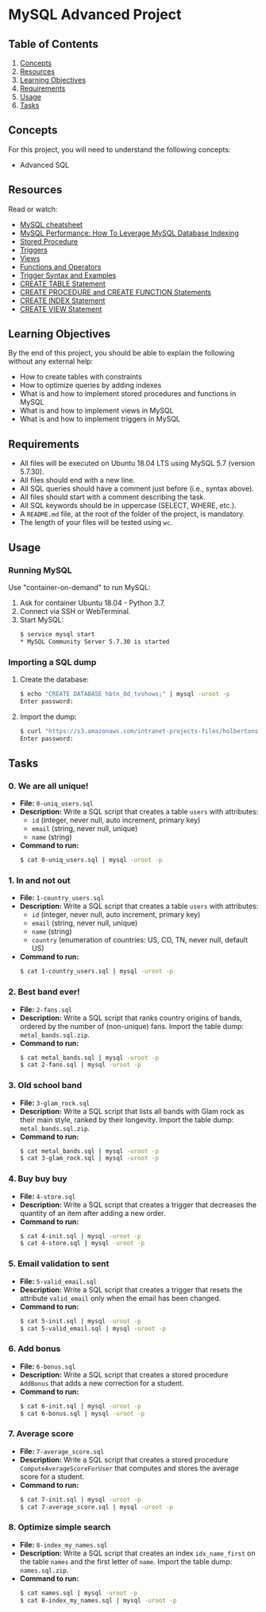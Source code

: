# MySQL Advanced Project

## Table of Contents
1. [Concepts](#concepts)
2. [Resources](#resources)
3. [Learning Objectives](#learning-objectives)
4. [Requirements](#requirements)
5. [Usage](#usage)
6. [Tasks](#tasks)

## Concepts
For this project, you will need to understand the following concepts:
- Advanced SQL

## Resources
Read or watch:
- [MySQL cheatsheet](https://devhints.io/mysql)
- [MySQL Performance: How To Leverage MySQL Database Indexing](https://www.percona.com/blog/2017/02/23/mysql-performance-how-to-leverage-mysql-database-indexing/)
- [Stored Procedure](https://dev.mysql.com/doc/refman/5.7/en/stored-routines.html)
- [Triggers](https://dev.mysql.com/doc/refman/5.7/en/triggers.html)
- [Views](https://dev.mysql.com/doc/refman/5.7/en/views.html)
- [Functions and Operators](https://dev.mysql.com/doc/refman/5.7/en/functions.html)
- [Trigger Syntax and Examples](https://dev.mysql.com/doc/refman/5.7/en/trigger-syntax.html)
- [CREATE TABLE Statement](https://dev.mysql.com/doc/refman/5.7/en/create-table.html)
- [CREATE PROCEDURE and CREATE FUNCTION Statements](https://dev.mysql.com/doc/refman/5.7/en/create-procedure.html)
- [CREATE INDEX Statement](https://dev.mysql.com/doc/refman/5.7/en/create-index.html)
- [CREATE VIEW Statement](https://dev.mysql.com/doc/refman/5.7/en/create-view.html)

## Learning Objectives
By the end of this project, you should be able to explain the following without any external help:
- How to create tables with constraints
- How to optimize queries by adding indexes
- What is and how to implement stored procedures and functions in MySQL
- What is and how to implement views in MySQL
- What is and how to implement triggers in MySQL

## Requirements
- All files will be executed on Ubuntu 18.04 LTS using MySQL 5.7 (version 5.7.30).
- All files should end with a new line.
- All SQL queries should have a comment just before (i.e., syntax above).
- All files should start with a comment describing the task.
- All SQL keywords should be in uppercase (SELECT, WHERE, etc.).
- A `README.md` file, at the root of the folder of the project, is mandatory.
- The length of your files will be tested using `wc`.

## Usage
### Running MySQL
Use "container-on-demand" to run MySQL:
1. Ask for container Ubuntu 18.04 - Python 3.7.
2. Connect via SSH or WebTerminal.
3. Start MySQL:
    ```sh
    $ service mysql start
    * MySQL Community Server 5.7.30 is started
    ```

### Importing a SQL dump
1. Create the database:
    ```sh
    $ echo "CREATE DATABASE hbtn_0d_tvshows;" | mysql -uroot -p
    Enter password:
    ```
2. Import the dump:
    ```sh
    $ curl "https://s3.amazonaws.com/intranet-projects-files/holbertonschool-higher-level_programming+/274/hbtn_0d_tvshows.sql" -s | mysql -uroot -p hbtn_0d_tvshows
    Enter password:
    ```

## Tasks

### 0. We are all unique!
- **File:** `0-uniq_users.sql`
- **Description:** Write a SQL script that creates a table `users` with attributes:
  - `id` (integer, never null, auto increment, primary key)
  - `email` (string, never null, unique)
  - `name` (string)
- **Command to run:**
    ```sh
    $ cat 0-uniq_users.sql | mysql -uroot -p
    ```

### 1. In and not out
- **File:** `1-country_users.sql`
- **Description:** Write a SQL script that creates a table `users` with attributes:
  - `id` (integer, never null, auto increment, primary key)
  - `email` (string, never null, unique)
  - `name` (string)
  - `country` (enumeration of countries: US, CO, TN, never null, default US)
- **Command to run:**
    ```sh
    $ cat 1-country_users.sql | mysql -uroot -p
    ```

### 2. Best band ever!
- **File:** `2-fans.sql`
- **Description:** Write a SQL script that ranks country origins of bands, ordered by the number of (non-unique) fans. Import the table dump: `metal_bands.sql.zip`.
- **Command to run:**
    ```sh
    $ cat metal_bands.sql | mysql -uroot -p
    $ cat 2-fans.sql | mysql -uroot -p
    ```

### 3. Old school band
- **File:** `3-glam_rock.sql`
- **Description:** Write a SQL script that lists all bands with Glam rock as their main style, ranked by their longevity. Import the table dump: `metal_bands.sql.zip`.
- **Command to run:**
    ```sh
    $ cat metal_bands.sql | mysql -uroot -p
    $ cat 3-glam_rock.sql | mysql -uroot -p
    ```

### 4. Buy buy buy
- **File:** `4-store.sql`
- **Description:** Write a SQL script that creates a trigger that decreases the quantity of an item after adding a new order.
- **Command to run:**
    ```sh
    $ cat 4-init.sql | mysql -uroot -p
    $ cat 4-store.sql | mysql -uroot -p
    ```

### 5. Email validation to sent
- **File:** `5-valid_email.sql`
- **Description:** Write a SQL script that creates a trigger that resets the attribute `valid_email` only when the email has been changed.
- **Command to run:**
    ```sh
    $ cat 5-init.sql | mysql -uroot -p
    $ cat 5-valid_email.sql | mysql -uroot -p
    ```

### 6. Add bonus
- **File:** `6-bonus.sql`
- **Description:** Write a SQL script that creates a stored procedure `AddBonus` that adds a new correction for a student.
- **Command to run:**
    ```sh
    $ cat 6-init.sql | mysql -uroot -p
    $ cat 6-bonus.sql | mysql -uroot -p
    ```

### 7. Average score
- **File:** `7-average_score.sql`
- **Description:** Write a SQL script that creates a stored procedure `ComputeAverageScoreForUser` that computes and stores the average score for a student.
- **Command to run:**
    ```sh
    $ cat 7-init.sql | mysql -uroot -p
    $ cat 7-average_score.sql | mysql -uroot -p
    ```

### 8. Optimize simple search
- **File:** `8-index_my_names.sql`
- **Description:** Write a SQL script that creates an index `idx_name_first` on the table `names` and the first letter of `name`. Import the table dump: `names.sql.zip`.
- **Command to run:**
    ```sh
    $ cat names.sql | mysql -uroot -p
    $ cat 8-index_my_names.sql | mysql -uroot -p
    ```